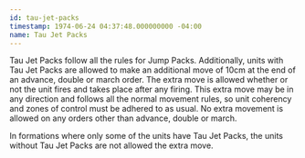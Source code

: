 ```yaml
---
id: tau-jet-packs
timestamp: 1974-06-24 04:37:48.000000000 -04:00
name: Tau Jet Packs
---
```

<p>Tau Jet Packs follow all the rules for Jump Packs. Additionally, units with Tau Jet Packs are allowed to make an additional move of 10cm at the end of an advance, double or march order. The extra move is allowed whether or not the unit fires and takes place after any firing. This extra move may be in any direction and follows all the normal movement rules, so unit coherency and zones of control must be adhered to as usual. No extra movement is allowed on any orders other than advance, double or march.</p>

<p>In formations where only some of the units have Tau Jet Packs, the units without Tau Jet Packs are not allowed the extra move.</p>